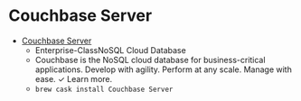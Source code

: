 # Couchbase Server
- [Couchbase Server](https://www.couchbase.com/)
  -  Enterprise-ClassNoSQL Cloud Database
  - Couchbase is the NoSQL cloud database for business-critical applications. Develop with agility. Perform at any scale. Manage with ease. ✓ Learn more.
  - `brew cask install Couchbase Server`
